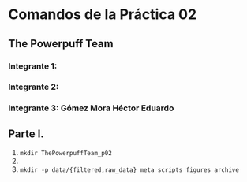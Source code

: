 # Comandos de la Práctica 02
## The Powerpuff Team
### Integrante 1: 
### Integrante 2: 
### Integrante 3: Gómez Mora Héctor Eduardo

## Parte I.
01. `mkdir ThePowerpuffTeam_p02` 
02. 
03. `mkdir -p data/{filtered,raw_data} meta scripts figures archive`
